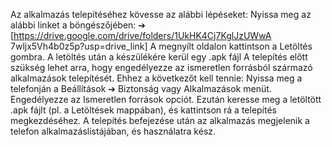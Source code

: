 Az alkalmazás telepítéséhez kövesse az alábbi lépéseket: 
Nyissa meg az alábbi linket a böngészőjében: 
➔ [https://drive.google.com/drive/folders/1UkHK4Cj7KglJzUWwA
7wljx5Vh4b0z5p?usp=drive_link] 
A megnyílt oldalon kattintson a Letöltés gombra. 
A letöltés után a készülékére kerül egy .apk fájl 
A telepítés előtt szükség lehet arra, hogy engedélyezze az ismeretlen forrásból származó 
alkalmazások telepítését. 
Ehhez a következőt kell tennie: 
Nyissa meg a telefonján a Beállítások ➔ Biztonság vagy Alkalmazások menüt. 
Engedélyezze az Ismeretlen források opciót. 
Ezután keresse meg a letöltött .apk fájlt (pl. a Letöltések mappában), és kattintson rá a telepítés 
megkezdéséhez. 
A telepítés befejezése után az alkalmazás megjelenik a telefon alkalmazáslistájában, és 
használatra kész.
